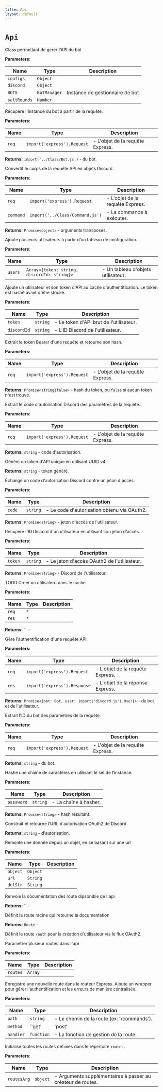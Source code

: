 ```yaml
---
title: Api
layout: default
---
```


# `Api`

Class permettant de gerer l'API du bot

**Parameters:**

| Name | Type | Description |
| ---- | ---- | ----------- |
| `configs` | `Object` |  |
| `discord` | `Object` |  |
| `BOTS` | `BotManager` | Instance de gestionnaire de bot |
| `saltRounds` | `Number` |  |

Récupère l'instance du bot à partir de la requête.

**Parameters:**

| Name | Type | Description |
| ---- | ---- | ----------- |
| `req` | `import('express').Request` | - L'objet de la requête Express. |

**Returns:** `import('../Class/Bot.js')` - du bot.

Convertit le corps de la requête API en objets Discord.

**Parameters:**

| Name | Type | Description |
| ---- | ---- | ----------- |
| `req` | `import('express').Request` | - L'objet de la requête Express. |
| `command` | `import('../Class/Command.js')` | - La commande à exécuter. |

**Returns:** `Promise<object>` - arguments transposés.

Ajoute plusieurs utilisateurs à partir d'un tableau de configuration.

**Parameters:**

| Name | Type | Description |
| ---- | ---- | ----------- |
| `users` | `Array<{token: string, discordId: string}>` | - Un tableau d'objets utilisateur. |

Ajoute un utilisateur et son token d'API au cache d'authentification. Le token est hashé avant d'être stocké.

**Parameters:**

| Name | Type | Description |
| ---- | ---- | ----------- |
| `token` | `string` | - Le token d'API brut de l'utilisateur. |
| `discordId` | `string` | - L'ID Discord de l'utilisateur. |

Extrait le token Bearer d'une requête et retourne son hash.

**Parameters:**

| Name | Type | Description |
| ---- | ---- | ----------- |
| `req` | `import('express').Request` | - L'objet de la requête Express. |

**Returns:** `Promise<string|false>` - hash du token, ou `false` si aucun token n'est trouvé.

Extrait le code d'autorisation Discord des paramètres de la requête.

**Parameters:**

| Name | Type | Description |
| ---- | ---- | ----------- |
| `req` | `import('express').Request` | - L'objet de la requête Express. |

**Returns:** `string` - code d'autorisation.

Génère un token d'API unique en utilisant UUID v4.

**Returns:** `string` - token généré.

Échange un code d'autorisation Discord contre un jeton d'accès.

**Parameters:**

| Name | Type | Description |
| ---- | ---- | ----------- |
| `code` | `string` | - Le code d'autorisation obtenu via OAuth2. |

**Returns:** `Promise<string>` - jeton d'accès de l'utilisateur.

Récupère l'ID Discord d'un utilisateur en utilisant son jeton d'accès.

**Parameters:**

| Name | Type | Description |
| ---- | ---- | ----------- |
| `token` | `string` | - Le jeton d'accès OAuth2 de l'utilisateur. |

**Returns:** `Promise<string>` - Discord de l'utilisateur.

TODO Creer un utilisateru dans le cache

**Parameters:**

| Name | Type | Description |
| ---- | ---- | ----------- |
| `req` | `*` |  |
| `res` | `*` |  |

**Returns:** `` - 

Gère l'authentification d'une requête API.

**Parameters:**

| Name | Type | Description |
| ---- | ---- | ----------- |
| `req` | `import('express').Request` | - L'objet de la requête Express. |
| `res` | `import('express').Response` | - L'objet de la réponse Express. |

**Returns:** `Promise<{bot: Bot, user: import('discord.js').User}>` - du bot et de l'utilisateur.

Extrait l'ID du bot des paramètres de la requête.

**Parameters:**

| Name | Type | Description |
| ---- | ---- | ----------- |
| `req` | `import('express').Request` | - L'objet de la requête Express. |

**Returns:** `string` - du bot.

Hashe une chaîne de caractères en utilisant le sel de l'instance.

**Parameters:**

| Name | Type | Description |
| ---- | ---- | ----------- |
| `password` | `string` | - La chaîne à hasher. |

**Returns:** `Promise<string>` - hash résultant.

Construit et retourne l'URL d'autorisation OAuth2 de Discord.

**Returns:** `string` - d'autorisation.

Remonte une donnée depuis un objet, en se basant sur une url

**Parameters:**

| Name | Type | Description |
| ---- | ---- | ----------- |
| `object` | `Object` |  |
| `url` | `String` |  |
| `delStr` | `String` |  |

Renvoie la documentation des route dipsonible de l'api

**Returns:** `` - 

Définit la route racine qui retourne la documentation

**Returns:** `Route` - 

Définit la route `/auth` pour la création d'utilisateur via le flux OAuth2.

Paramétrer plusieur routes dans l'api

**Parameters:**

| Name | Type | Description |
| ---- | ---- | ----------- |
| `routes` | `Array` |  |

Enregistre une nouvelle route dans le routeur Express. Ajoute un wrapper pour gérer l'authentification et les erreurs de manière centralisée.

**Parameters:**

| Name | Type | Description |
| ---- | ---- | ----------- |
| `path` | `string` | - Le chemin de la route (ex: '/commands'). |
| `method` | `'get'|'post'|'put'|'delete'` | - La méthode HTTP. |
| `handler` | `function` | - La fonction de gestion de la route. |

Initialise toutes les routes définies dans le répertoire `routes`.

**Parameters:**

| Name | Type | Description |
| ---- | ---- | ----------- |
| `routesArg` | `object` | - Arguments supplémentaires à passer au créateur de routes. |

